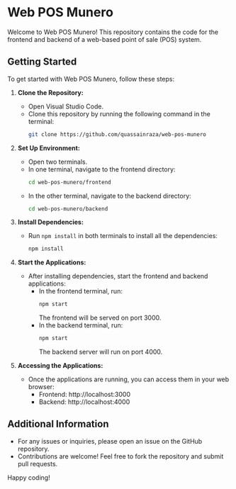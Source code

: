 # Web POS Munero

Welcome to Web POS Munero! This repository contains the code for the frontend and backend of a web-based point of sale (POS) system.

## Getting Started

To get started with Web POS Munero, follow these steps:

1. **Clone the Repository:**
   - Open Visual Studio Code.
   - Clone this repository by running the following command in the terminal:
     ```bash
     git clone https://github.com/quassainraza/web-pos-munero
     ```

2. **Set Up Environment:**
   - Open two terminals.
   - In one terminal, navigate to the frontend directory:
     ```bash
     cd web-pos-munero/frontend
     ```
   - In the other terminal, navigate to the backend directory:
     ```bash
     cd web-pos-munero/backend
     ```

3. **Install Dependencies:**
   - Run `npm install` in both terminals to install all the dependencies:
     ```bash
     npm install
     ```

4. **Start the Applications:**
   - After installing dependencies, start the frontend and backend applications:
     - In the frontend terminal, run:
       ```bash
       npm start
       ```
       The frontend will be served on port 3000.
     - In the backend terminal, run:
       ```bash
       npm start
       ```
       The backend server will run on port 4000.

5. **Accessing the Applications:**
   - Once the applications are running, you can access them in your web browser:
     - Frontend: http://localhost:3000
     - Backend: http://localhost:4000

## Additional Information

- For any issues or inquiries, please open an issue on the GitHub repository.
- Contributions are welcome! Feel free to fork the repository and submit pull requests.

Happy coding!
